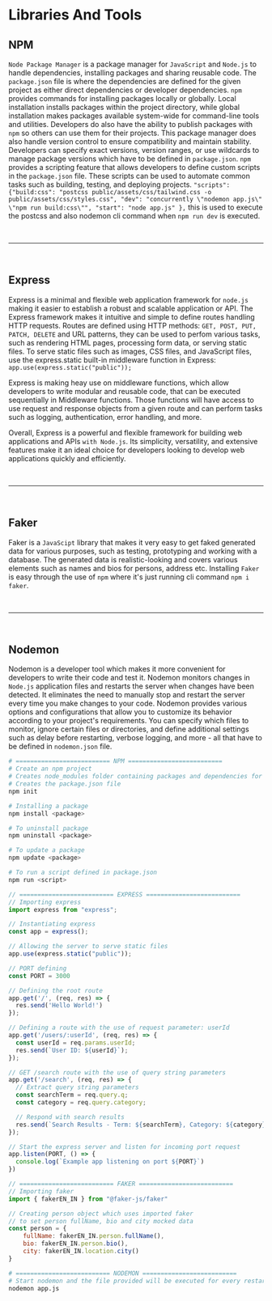 # Libraries And Tools

## NPM
`Node Package Manager` is a package manager for `JavaScript` and `Node.js` to handle dependencies, installing packages and sharing reusable code.
The `package.json` file is where the dependencies are defined for the given project as either direct dependencies or developer dependencies.
`npm` provides commands for installing packages locally or globally. Local installation installs packages within the project directory, while global installation makes packages available system-wide for command-line tools and utilities.
Developers do also have the ability to publish packages with `npm` so others can use them for their projects.
This package manager does also handle version control to ensure compatibility and maintain stability. Developers can specify exact versions, version ranges, or use wildcards to manage package versions which have to be defined in `package.json`.
`npm` provides a scripting feature that allows developers to define custom scripts in the `package.json` file. These scripts can be used to automate common tasks such as building, testing, and deploying projects. `"scripts": {"build:css": "postcss public/assets/css/tailwind.css -o public/assets/css/styles.css", "dev": "concurrently \"nodemon app.js\" \"npm run build:css\"", "start": "node app.js" },` this is used to execute the postcss and also nodemon cli command when `npm run dev` is executed.

<br>

---

<br>

## Express
Express is a minimal and flexible web application framework for `node.js` making it easier to establish a robust and scalable application or API.
The Express framework makes it intuitive and simple to define routes handling HTTP requests. Routes are defined using HTTP methods: `GET, POST, PUT, PATCH, DELETE` and URL patterns, they can be used to perfom various tasks, such as rendering HTML pages, processing form data, or serving static files.
To serve static files such as images, CSS files, and JavaScript files, use the express.static built-in middleware function in Express: `app.use(express.static("public"));`

Express is making heay use on middleware functions, which allow developers to write modular and reusable code, that can be executed sequentially in Middleware functions. Those functions will have access to use request and response objects from a given route and can perform tasks such as logging, authentication, error handling, and more.

Overall, Express is a powerful and flexible framework for building web applications and APIs `with Node.js`. Its simplicity, versatility, and extensive features make it an ideal choice for developers looking to develop web applications quickly and efficiently.

<br>

---

<br>

## Faker
Faker is a `JavaScipt` library that makes it very easy to get faked generated data for various purposes, such as testing, prototyping and working with a database. The generated data is realistic-looking and covers various elements such as names and bios for persons, address etc.
Installing `Faker` is easy through the use of `npm` where it's just running cli command `npm i faker`.

<br>

---

<br>

## Nodemon
Nodemon is a developer tool which makes it more convenient for developers to write their code and test it. Nodemon monitors changes in `Node.js` application files and restarts the server when changes have been detected. It eliminates the need to manually stop and restart the server every time you make changes to your code.
Nodemon provides various options and configurations that allow you to customize its behavior according to your project's requirements. You can specify which files to monitor, ignore certain files or directories, and define additional settings such as delay before restarting, verbose logging, and more - all that have to be defined in `nodemon.json` file.

```bash
# ========================== NPM ==========================
# Create an npm project
# Creates node_modules folder containing packages and dependencies for given project
# Creates the package.json file
npm init

# Installing a package
npm install <package>

# To uninstall package
npm uninstall <package>

# To update a package
npm update <package>

# To run a script defined in package.json
npm run <script>
```


```javascript
// ========================== EXPRESS ==========================
// Importing express
import express from "express";

// Instantiating express
const app = express();

// Allowing the server to serve static files
app.use(express.static("public"));

// PORT defining
const PORT = 3000

// Defining the root route
app.get('/', (req, res) => {
  res.send('Hello World!')
});

// Defining a route with the use of request parameter: userId
app.get('/users/:userId', (req, res) => {
  const userId = req.params.userId;
  res.send(`User ID: ${userId}`);
});

// GET /search route with the use of query string parameters
app.get('/search', (req, res) => {
  // Extract query string parameters
  const searchTerm = req.query.q;
  const category = req.query.category;

  // Respond with search results
  res.send(`Search Results - Term: ${searchTerm}, Category: ${category}`);
});

// Start the express server and listen for incoming port request
app.listen(PORT, () => {
  console.log(`Example app listening on port ${PORT}`)
})
```

```javascript
// ========================== FAKER ==========================
// Importing faker
import { fakerEN_IN } from "@faker-js/faker"

// Creating person object which uses imported faker 
// to set person fullName, bio and city mocked data
const person = {
    fullName: fakerEN_IN.person.fullName(),
    bio: fakerEN_IN.person.bio(),        
    city: fakerEN_IN.location.city()
}
```

```bash
# ========================== NODEMON ==========================
# Start nodemon and the file provided will be executed for every restart
nodemon app.js
```